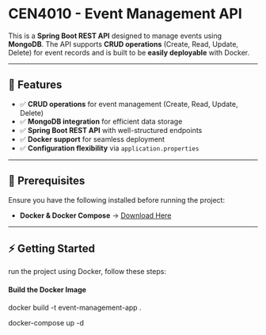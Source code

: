 # CEN4010 - Event Management API

This is a **Spring Boot REST API** designed to manage events using **MongoDB**. The API supports **CRUD operations** (Create, Read, Update, Delete) for event records and is built to be **easily deployable** with Docker.

---

## 🚀 Features
- ✅ **CRUD operations** for event management (Create, Read, Update, Delete)
- ✅ **MongoDB integration** for efficient data storage
- ✅ **Spring Boot REST API** with well-structured endpoints
- ✅ **Docker support** for seamless deployment
- ✅ **Configuration flexibility** via `application.properties`

---

## 📌 Prerequisites
Ensure you have the following installed before running the project:
- **Docker & Docker Compose** → [Download Here](https://docs.docker.com/get-docker/)
---

## ⚡ Getting Started

run the project using Docker, follow these steps:

#### Build the Docker Image

docker build -t event-management-app .

docker-compose up -d

